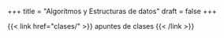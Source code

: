 +++
title = "Algorítmos y Estructuras de datos"
draft = false
+++

{{< link href="clases/" >}}
apuntes de clases
{{< /link >}}


